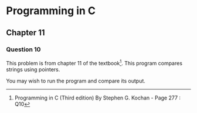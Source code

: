 # Programming in C
## Chapter 11
### Question 10

This problem is from chapter 11 of the textbook[^1]. This program compares strings using pointers.

You may wish to run the program and compare its output.


[^1]: Programming in C (Third edition) By Stephen G. Kochan - Page 277 : Q10
